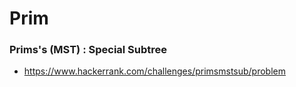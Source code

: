 # Prim
### Prims's (MST) : Special Subtree
* https://www.hackerrank.com/challenges/primsmstsub/problem
